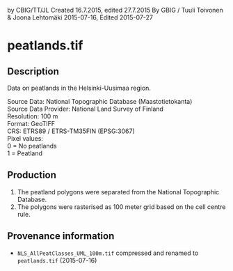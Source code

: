 by CBIG/TT/JL Created 16.7.2015, edited 27.7.2015
By GBIG / Tuuli Toivonen & Joona Lehtomäki 2015-07-16, Edited 2015-07-27

# peatlands.tif
## Description
Data on peatlands in the Helsinki-Uusimaa region.

Source Data: National Topographic Database (Maastotietokanta)  
Source Data Provider: National Land Survey of Finland  
Resolution: 100 m  
Format: GeoTIFF  
CRS: ETRS89 / ETRS-TM35FIN (EPSG:3067)  
Pixel values:  
	0 = No peatlands  
	1 = Peatland  

## Production

1. The peatland polygons were separated from the National Topographic Database.
2. The polygons were rasterised as 100 meter grid based on the cell centre rule.  

## Provenance information

- `NLS_AllPeatClasses_UML_100m.tif` compressed and renamed to `peatlands.tif` (2015-07-16)

